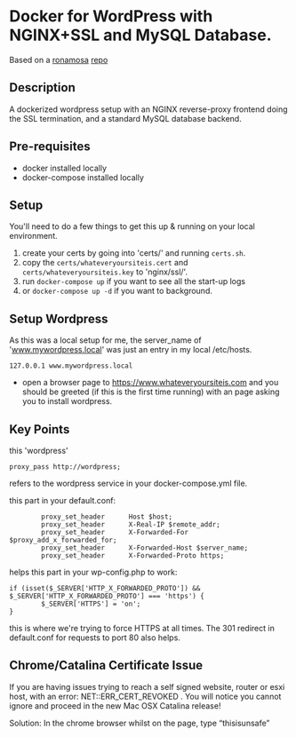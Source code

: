 # Docker for WordPress with NGINX+SSL and MySQL Database.

Based on a [ronamosa](https://github.com/ronamosa/) [repo](https://github.com/ronamosa/docker-wordpress-nginx-ssl-mysql)

## Description
A dockerized wordpress setup with an NGINX reverse-proxy frontend doing the SSL termination, and a standard MySQL database backend.

## Pre-requisites
* docker installed locally
* docker-compose installed locally

## Setup
You'll need to do a few things to get this up & running on your local environment.

1. create your certs by going into 'certs/' and running `certs.sh`.
2. copy the `certs/whateveryoursiteis.cert` and `certs/whateveryoursiteis.key` to 'nginx/ssl/'.
3. run `docker-compose up` if you want to see all the start-up logs
4. or `docker-compose up -d` if you want to background.

## Setup Wordpress
As this was a local setup for me, the server_name of 'www.mywordpress.local' was just an entry in my local /etc/hosts.
```
127.0.0.1 www.mywordpress.local
```

* open a browser page to https://www.whateveryoursiteis.com and you should be greeted (if this is the first time running) with an page asking you to install wordpress.

## Key Points

this 'wordpress'
```
proxy_pass http://wordpress;
```
refers to the wordpress service in your docker-compose.yml file.

this part in your default.conf:
```
        proxy_set_header      Host $host;
        proxy_set_header      X-Real-IP $remote_addr;
        proxy_set_header      X-Forwarded-For $proxy_add_x_forwarded_for;
        proxy_set_header      X-Forwarded-Host $server_name;
        proxy_set_header      X-Forwarded-Proto https;

```
helps this part in your wp-config.php to work:
```
if (isset($_SERVER['HTTP_X_FORWARDED_PROTO']) && $_SERVER['HTTP_X_FORWARDED_PROTO'] === 'https') {
        $_SERVER['HTTPS'] = 'on';
}
```
this is where we're trying to force HTTPS at all times. The 301 redirect in default.conf for requests to port 80 also helps.

## Chrome/Catalina Certificate Issue
If you are having issues trying to reach a self signed website, router or esxi host, with an error:  NET::ERR_CERT_REVOKED . You will notice you cannot ignore and proceed in the new Mac OSX Catalina release!

Solution: In the chrome browser whilst on the page, type “thisisunsafe”
